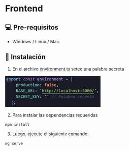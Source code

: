 # Frontend


## 💻 Pre-requisitos

- Windows / Linux / Mac.

## 🚀 Instalación

1. En el archivo [environment.ts](./src/environments/environment.ts) setee una palabra secreta
<img src="./src/assets/environment.png" alt="Ejemplo imagen">

2. Para instalar las dependencias requeridas
```
npm install
```

3. Luego, ejecute el siguiente comando:
```
ng serve
```